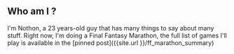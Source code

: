 ## Who am I ? 
I'm Nothon, a 23 years-old guy that has many things to say about many stuff.
Right now, I'm doing a Final Fantasy Marathon, the full list of games I'll play is available in the [pinned post]({{site.url }}/ff_marathon_summary)